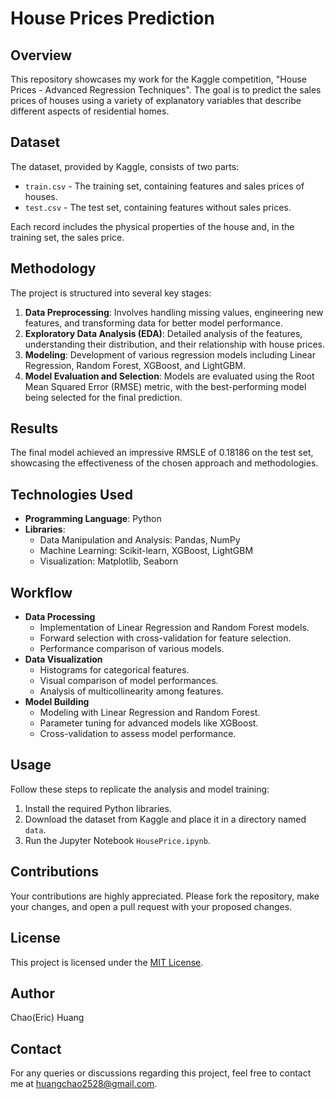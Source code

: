 # House Prices Prediction
## Overview
This repository showcases my work for the Kaggle competition, "House Prices - Advanced Regression Techniques". The goal is to predict the sales prices of houses using a variety of explanatory variables that describe different aspects of residential homes.

## Dataset
The dataset, provided by Kaggle, consists of two parts:
- `train.csv` - The training set, containing features and sales prices of houses.
- `test.csv` - The test set, containing features without sales prices.

Each record includes the physical properties of the house and, in the training set, the sales price.

## Methodology
The project is structured into several key stages:
1. **Data Preprocessing**: Involves handling missing values, engineering new features, and transforming data for better model performance.
2. **Exploratory Data Analysis (EDA)**: Detailed analysis of the features, understanding their distribution, and their relationship with house prices.
3. **Modeling**: Development of various regression models including Linear Regression, Random Forest, XGBoost, and LightGBM.
4. **Model Evaluation and Selection**: Models are evaluated using the Root Mean Squared Error (RMSE) metric, with the best-performing model being selected for the final prediction.

## Results
The final model achieved an impressive RMSLE of 0.18186 on the test set, showcasing the effectiveness of the chosen approach and methodologies.

## Technologies Used
- **Programming Language**: Python
- **Libraries**: 
  - Data Manipulation and Analysis: Pandas, NumPy
  - Machine Learning: Scikit-learn, XGBoost, LightGBM
  - Visualization: Matplotlib, Seaborn

## Workflow
- **Data Processing**
  - Implementation of Linear Regression and Random Forest models.
  - Forward selection with cross-validation for feature selection.
  - Performance comparison of various models.
- **Data Visualization**
  - Histograms for categorical features.
  - Visual comparison of model performances.
  - Analysis of multicollinearity among features.
- **Model Building**
  - Modeling with Linear Regression and Random Forest.
  - Parameter tuning for advanced models like XGBoost.
  - Cross-validation to assess model performance.

## Usage
Follow these steps to replicate the analysis and model training:
1. Install the required Python libraries.
2. Download the dataset from Kaggle and place it in a directory named `data`.
3. Run the Jupyter Notebook `HousePrice.ipynb`.

## Contributions
Your contributions are highly appreciated. Please fork the repository, make your changes, and open a pull request with your proposed changes.

## License
This project is licensed under the [MIT License](LICENSE).

## Author
Chao(Eric) Huang

## Contact
For any queries or discussions regarding this project, feel free to contact me at <huangchao2528@gmail.com>.